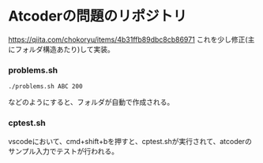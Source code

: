 # Atcoderの問題のリポジトリ

https://qiita.com/chokoryu/items/4b31ffb89dbc8cb86971
これを少し修正(主にフォルダ構造あたり)して実装。

### problems.sh
```
./problems.sh ABC 200
```
などのようにすると、フォルダが自動で作成される。

### cptest.sh
vscodeにおいて、cmd+shift+bを押すと、cptest.shが実行されて、atcoderのサンプル入力でテストが行われる。